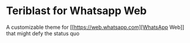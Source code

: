 # Teriblast for Whatsapp Web
A customizable theme for [[https://web.whatsapp.com][WhatsApp Web]] that might defy the status quo
